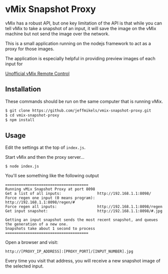 # vMix Snapshot Proxy


vMix has a robust API, but one key limitation of the API is that while you can
tell vMix to take a snapshot of an input, it will save the image on the vMix
machine but not send the image over the network.

This is a small application running on the nodejs framework to act as a proxy
for those images.

The application is especially helpful in providing preview images of each input for

[Unofficial vMix Remote Control](https://play.google.com/store/apps/details?id=org.jeffmikels.vmix_remote)



## Installation

These commands should be run on the same computer that is running vMix.

```bash
$ git clone https://github.com/jeffmikels/vmix-snapshot-proxy.git
$ cd vmix-snapshot-proxy
$ npm install
```

## Usage

Edit the settings at the top of `index.js`.

Start vMix and then the proxy server...

```
$ node index.js
```

You'll see something like the following output

```
=====================================
Running vMix Snapshot Proxy at port 8098
Get a list of all inputs:                http://192.168.1.1:8098/
Force regen one input (0 means program): http://192.168.1.1:8098/regen/#
Force regen all inputs:                  http://192.168.1.1:8098/regen
Get input snapshot:                      http://192.168.1.1:8098/#.jpg

Getting an input snapshot sends the most recent snapshot, and queues the generation of a new one.
Snapshots take about 1 second to process
=====================================
```

Open a browser and visit:

`http://[PROXY_IP_ADDRESS]:[PROXY_PORT]/[INPUT_NUMBER].jpg`

Every time you visit that address, you will receive a new snapshot image of the selected input.